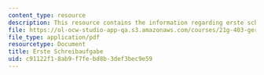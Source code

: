 ```yaml
---
content_type: resource
description: This resource contains the information regarding erste schreibaufgabe.
file: https://ol-ocw-studio-app-qa.s3.amazonaws.com/courses/21g-403-german-iii-spring-2004/c91122f18ab9f7febd8b3def3bec9e59_MIT21G_403S04_asn1_3.pdf
file_type: application/pdf
resourcetype: Document
title: Erste Schreibaufgabe
uid: c91122f1-8ab9-f7fe-bd8b-3def3bec9e59
---
```

